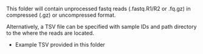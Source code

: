 This folder will contain unprocessed fastq reads (.fastq.R1/R2 or .fq.gz) in compressed (.gz) or uncompressed format.

Alternatively, a TSV file can be specified with sample IDs and path directory to the where the reads are located. 
- Example TSV provided in this folder
  
